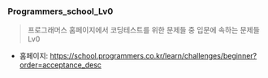 ### Programmers_school_Lv0

> 프로그래머스 홈페이지에서 코딩테스트를 위한 문제들 중 입문에 속하는 문제들 Lv0

* 홈페이지: https://school.programmers.co.kr/learn/challenges/beginner?order=acceptance_desc

